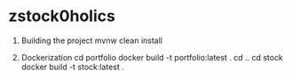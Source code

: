 # zstock0holics

1. Building the project
  mvnw clean install

2. Dockerization
  cd portfolio
  docker build -t portfolio:latest .
  cd ..
  cd stock
  docker build -t stock:latest .
